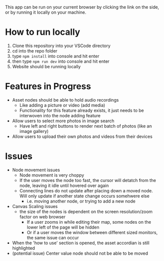 This app can be run on your current browser by clicking the link on the side, or by running it locally on your machine.

# How to run locally
1. Clone this repository into your VSCode directory
2. cd into the repo folder
3. type ```npm install``` into console and hit enter
4. then type ```npm run dev``` into console and hit enter
5. Website should be running locally

# Features in Progress
* Asset nodes should be able to hold audio recordings
  * Like adding a picture or video (add media)
  * Functionality for this feature already exists, it just needs to be interwoven into the node adding feature
* Allow users to select more photos in image search
  * Have left and right buttons to render next batch of photos (like an image gallery)
* Allow users to upload their own photos and videos from their devices  

# Issues
* Node movement issues
  * Node movement is very choppy
  * If the user moves the node too fast, the cursor will detatch from the node, leaving it idle until hovered over again
  * Connecting lines do not update after placing down a moved node. Will only update if another state change occurs somehwere else
    * i.e. moving another node, or trying to add a new node
* Canvas Scaling issues
  * the size of the nodes is dependent on the screen resolution/zoom factor on web browser
    * If a user zooms in while editing their map, some nodes on the lower left of the page will be hidden
    * Or if a user moves the window between different sized monitors, the same issue can occur
* When the 'how to use' section is opened, the asset accordian is still highlighted
* (potential issue) Center value node should not be able to be moved 
